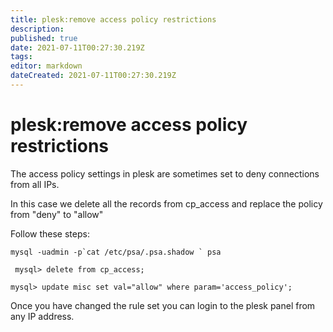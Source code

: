 ```yaml
---
title: plesk:remove access policy restrictions
description: 
published: true
date: 2021-07-11T00:27:30.219Z
tags: 
editor: markdown
dateCreated: 2021-07-11T00:27:30.219Z
---
```


# plesk:remove access policy restrictions

The access policy settings in plesk are sometimes set to deny connections from all IPs.

In this case we delete all the records from cp_access and replace the policy from "deny" to "allow"

Follow these steps:

```
mysql -uadmin -p`cat /etc/psa/.psa.shadow ` psa

 mysql> delete from cp_access;

mysql> update misc set val="allow" where param='access_policy';
```

Once you have changed the rule set you can login to the plesk panel from any IP address.

